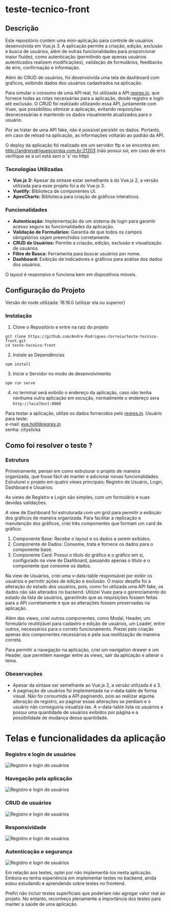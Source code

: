 # teste-tecnico-front

## Descrição
Este repositório contém uma mini-aplicação para controle de usuários desenvolvida em Vue.js 3. A aplicação permite a criação, edição, exclusão e busca de usuários, além de outras funcionalidades para proporcionar maior fluidez, como autenticação (permitindo que apenas usuários autenticados realizem modificações), validação de formulários, feedbacks de erro, confirmação e informação.

Além do CRUD de usuários, foi desenvolvida uma tela de dashboard com gráficos, exibindo dados dos usuários cadastrados na aplicação.

Para simular o consumo de uma API real, foi utilizada a API [reqres.in](https://reqres.in/), que fornece todas as rotas necessárias para a aplicação, desde registro e login até exclusão. O CRUD foi realizado utilizando essa API, juntamente com Vuex, que possibilitou otimizar a aplicação, evitando requisições desnecessárias e mantendo os dados visualmente atualizados para o usuário.

Por se tratar de uma API fake, não é possível persistir os dados. Portanto, em caso de reload na aplicação, as informações voltarão ao padrão da API.

O deploy da aplicação foi realizado em um servidor ftp e se encontra em: http://andrerodriguescorreia.com.br:21203 (não possui ssl, em caso de erro verifique
se a url está sem o 's' no http)

### Tecnologias Utilizadas
- **Vue.js 3:** Apesar da sintaxe estar semelhante à do Vue.js 2, a versão utilizada para esse projeto foi a do Vue.js 3.
- **Vuetify:** Biblioteca de componentes UI.
- **ApexCharts:** Biblioteca para criação de gráficos interativos.

### Funcionalidades
- **Autenticação:** Implementação de um sistema de login para garantir acesso seguro às funcionalidades da aplicação.
- **Validação de Formulários:** Garantia de que todos os campos obrigatórios sejam preenchidos corretamente.
- **CRUD de Usuários:** Permite a criação, edição, exclusão e visualização de usuários.
- **Filtro de Busca:** Ferramenta para buscar usuários por nome.
- **Dashboard:** Exibição de indicadores e gráficos para análise dos dados dos usuários.

O layout é responsivo e funciona bem em dispositivos móveis.

## Configuração do Projeto
Versão do node utilizada: 18.16.0 (utilizar ela ou superior)
### Instalação

1. Clone o Repositório e entre na raiz do projeto
```
git clone https://github.com/Andre-Rodrigues-Correia/teste-tecnico-front.git
cd teste-tecnico-front
```
2. Instale as Dependências
```
npm install
```
3. Inicie o Servidor no modo de desenvolvimento

```
npm run serve
```
4. no terminal será exibido o endereço da aplicação, caso não tenha nenhuma outra aplicação em excução, normalmente
   o endereço sera `http://localhost:8080`

Para testar a aplicação, utilize os dados fornecidos pelo [reqres.in](https://reqres.in/).
Usuário para teste:
<br>e-mail: eve.holt@reqres.in
<br>senha: cityslicka

## Como foi resolver o teste ?
### Estrutura
Primeiramente, pensei em como estruturar o projeto de maneira organizada, que fosse fácil de manter e adicionar novas funcionalidades. Estruturei o projeto em quatro views principais: Registro de Usuário, Login, Dashboard e Usuários.

As views de Registro e Login são simples, com um formulário e suas devidas validações.

A view de Dashboard foi estruturada com um grid para permitir a exibição dos gráficos de maneira organizada. Para facilitar a replicação e manutenção dos gráficos, criei três componentes que formam um card de gráfico:

1. Componente Base: Recebe o layout e os dados a serem exibidos.
2. Componente de Dados: Consome, trata e fornece os dados para o componente base.
3. Componente Card: Possui o título do gráfico e o gráfico em si, configurado na view de Dashboard, passando apenas o título e o componente que consome os dados.

Na view de Usuários, criei uma v-data-table responsável por exibir os usuários e permitir ações de edição e exclusão. O maior desafio foi a alteração do estado dos usuários, pois, como foi utilizada uma API fake, os dados não são alterados no backend. Utilizei Vuex para o gerenciamento do estado da lista de usuários, garantindo que as requisições fossem feitas para a API corretamente e que as alterações fossem preservadas na aplicação.

Além das views, criei outros componentes, como Modal, Header, um formulário reutilizável para cadastro e edição de usuários, um Loader, entre outros, necessários para o correto funcionamento. Prezei pela criação apenas dos componentes necessários e pela sua reutilização de maneira correta.

Para permitir a navegação na aplicação, criei um navigation drawer e um Header, que permitem navegar entre as views, sair da aplicação e alterar o tema.

### Obeservações
- Apesar da sintaxe ser semelhante ao Vue.js 2, a versão utilizada é a 3.
- A paginação de usuários foi implementada na v-data-table de forma visual. Não foi consumida a API paginando, pois ao realizar alguma alteração de registro, ao paginar essas alterações se perdiam e o usuário não conseguiria visualizá-las. A v-data-table lista os usuários e possui uma quantidade de usuários exibidos por página e a possibilidade de mudança dessa quantidade.


# Telas e funcionalidades da aplicação

### Registro e login de usuários
![Registro e login de usuários](./docs/gifs/registro-e-login.gif)

### Navegação pela aplicação
![Registro e login de usuários](./docs/gifs/navegação.gif)

### CRUD de usuários
![Registro e login de usuários](./docs/gifs/crud.gif)

### Responsividade
![Registro e login de usuários](./docs/gifs/responsividade.gif)

### Autenticação e segurança
![Registro e login de usuários](./docs/gifs/autenticação.gif)


Em relação aos testes, optei por não implementá-los nesta aplicação. Embora eu tenha experiência em implementar testes no backend, ainda estou estudando e aprendendo sobre testes no frontend.

Prefiri não incluir testes superficiais que poderiam não agregar valor real ao projeto. No entanto, reconheço plenamente a importância dos testes para manter a saúde de uma aplicação.
